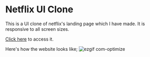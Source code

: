 # Netflix UI Clone

This is a UI clone of netflix's landing page which I have made. It is responsive to all screen sizes.

[Click here](https://wespynetflix.vercel.app/) to access it.

Here's how the website looks like;
![ezgif com-optimize](https://github.com/Wespy07/Netflix_Clone/assets/143990246/8987321e-b1cc-4d5c-b3d0-25ef562b1594)
